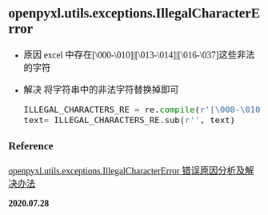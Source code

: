 <font size=4 face='楷体'>

## openpyxl.utils.exceptions.IllegalCharacterError

- 原因
  excel 中存在[\000-\010]|[\013-\014]|[\016-\037]这些非法的字符

- 解决
  将字符串中的非法字符替换掉即可

  ```python
  ILLEGAL_CHARACTERS_RE = re.compile(r'[\000-\010]|[\013-\014]|[\016-\037]')
  text= ILLEGAL_CHARACTERS_RE.sub(r'', text)
  ```

### Reference

[openpyxl.utils.exceptions.IllegalCharacterError 错误原因分析及解决办法](https://blog.csdn.net/javajiawei/article/details/97147219)

**2020.07.28**
